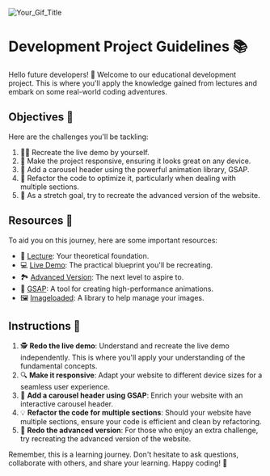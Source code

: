 ![Your_Gif_Title](https://media.cleanshot.cloud/media/57090/57o7XCmhYoPKmbIY851ysz839yvcWpq2ez358oGN.gif?Expires=1687490258&Signature=CarPt-G3gzg265L~ALxaZyzW5n-I-G5WA8k9Bf0bPAbVQaeLEt4-bqvv9uTnPpUUjN6m-R1rqA9GRRot8gxDQHmM7oxY1C8fGgJYp8gsOwmoABt5AVziieO6dffluyQKRdscKAH3G7887TxdfRBO-RGxolDV8~49hb6ckSx78~TO0gR1x9rtaDw4exCNse86QY4Z23wo9wCb2pSXTaBguDxYPOqEyBA4lkOdDClZhrIKz6WlPebLMUEYPh8BfMXrOYJrdvQYFHerCoKlzqQHm4CTFisoVVl6ck8JSEMKFQZSizFGxVVhZLqra5gk~Ei6sow0yc1VvQBNQyL3Y5~g3Q__&Key-Pair-Id=K269JMAT9ZF4GZ)


# Development Project Guidelines 📚

Hello future developers! 👋 Welcome to our educational development project. This is where you'll apply the knowledge gained from lectures and embark on some real-world coding adventures. 

## Objectives 🎯

Here are the challenges you'll be tackling:

1. 👨‍💻 Recreate the live demo by yourself.
2. 📱 Make the project responsive, ensuring it looks great on any device.
3. 🎠 Add a carousel header using the powerful animation library, GSAP.
4. 🔄 Refactor the code to optimize it, particularly when dealing with multiple sections.
5. 🚀 As a stretch goal, try to recreate the advanced version of the website.

## Resources 📖

To aid you on this journey, here are some important resources:

- 🎥 [Lecture](https://www.notion.so/GSAP-Slideshow-8da85170189c457bb1ed754677fa0335?pvs=4): Your theoretical foundation.
- 💻 [Live Demo](https://gsap-slideshow.netlify.app/): The practical blueprint you'll be recreating.
- 🏞️ [Advanced Version](https://gsap-slideshow-advanced.netlify.app/): The next level to aspire to.
- 🌟 [GSAP](https://greensock.com/gsap/): A tool for creating high-performance animations.
- 🖼️ [Imageloaded](https://imagesloaded.desandro.com/): A library to help manage your images.

## Instructions 📝

1. 🕵️ **Redo the live demo**: Understand and recreate the live demo independently. This is where you'll apply your understanding of the fundamental concepts.
2. 🔍 **Make it responsive**: Adapt your website to different device sizes for a seamless user experience.
3. 🎨 **Add a carousel header using GSAP**: Enrich your website with an interactive carousel header.
4. 💡 **Refactor the code for multiple sections**: Should your website have multiple sections, ensure your code is efficient and clean by refactoring.
5. 🎢 **Redo the advanced version**: For those who enjoy an extra challenge, try recreating the advanced version of the website. 

Remember, this is a learning journey. Don't hesitate to ask questions, collaborate with others, and share your learning. Happy coding! 🚀

